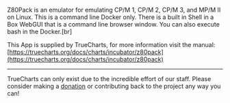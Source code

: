 Z80Pack is an emulator for emulating CP/M 1, CP/M 2, CP/M 3, and MP/M II on Linux.  This is a command line Docker only.  There is a built in Shell in a Box WebGUI that is a command line browser window.  You can also execute bash in the Docker.[br]


This App is supplied by TrueCharts, for more information visit the manual: [https://truecharts.org/docs/charts/incubator/z80pack](https://truecharts.org/docs/charts/incubator/z80pack)

---

TrueCharts can only exist due to the incredible effort of our staff.
Please consider making a [donation](https://truecharts.org/docs/about/sponsor) or contributing back to the project any way you can!
